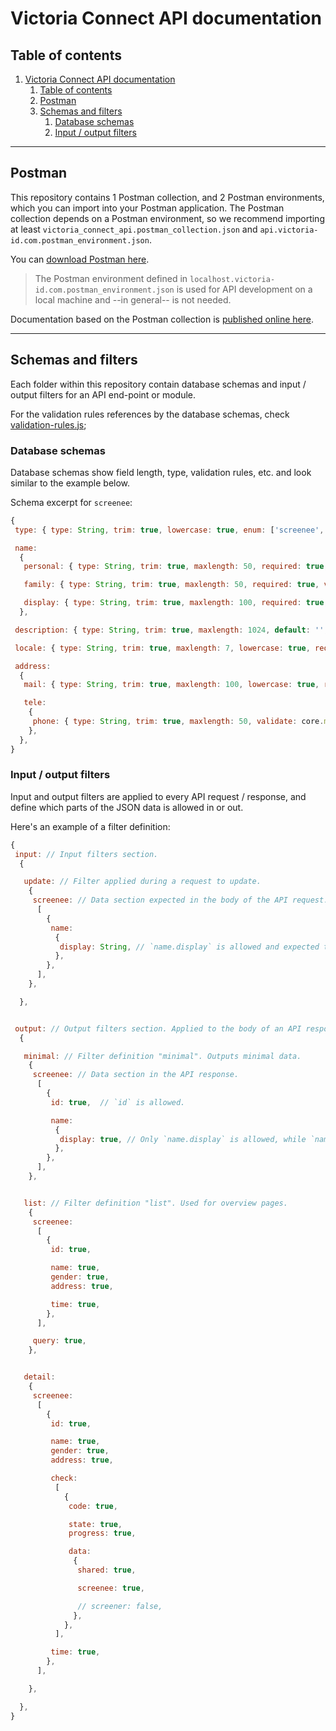 # Victoria Connect API documentation




## Table of contents

1. [Victoria Connect API documentation](#victoria-connect-api-documentation)
   1. [Table of contents](#table-of-contents)
   2. [Postman](#postman)
   3. [Schemas and filters](#schemas-and-filters)
      1. [Database schemas](#database-schemas)
      2. [Input / output filters](#input--output-filters)


---


## Postman

This repository contains 1 Postman collection, and 2 Postman environments, which you can import into your Postman application. The Postman collection depends on a Postman environment, so we recommend importing at least `victoria_connect_api.postman_collection.json` and `api.victoria-id.com.postman_environment.json`.

You can [download Postman here](https://www.postman.com/downloads/).

> The Postman environment defined in `localhost.victoria-id.com.postman_environment.json` is used for API development on a local machine and --in general-- is not needed.

Documentation based on the Postman collection is [published online here](https://documenter.getpostman.com/view/121742/UyrAFHAA).


---


## Schemas and filters

Each folder within this repository contain database schemas and input / output filters for an API end-point or module.

For the validation rules references by the database schemas, check [validation-rules.js](validation-rules.js);


### Database schemas

Database schemas show field length, type, validation rules, etc. and look similar to the example below.

Schema excerpt for `screenee`:

```javascript
{
 type: { type: String, trim: true, lowercase: true, enum: ['screenee', 'candidate', 'employee', 'client', 'customer'], required: true, default: 'candidate' },

 name:
  {
   personal: { type: String, trim: true, maxlength: 50, required: true, validate: core.mongodb.validate.name.human },

   family: { type: String, trim: true, maxlength: 50, required: true, validate: core.mongodb.validate.name.human },

   display: { type: String, trim: true, maxlength: 100, required: true, validate: core.mongodb.validate.name.human },
  },

 description: { type: String, trim: true, maxlength: 1024, default: '', validate: core.mongodb.validate.name.relaxed },

 locale: { type: String, trim: true, maxlength: 7, lowercase: true, required: true, validate: core.mongodb.validate.locale },

 address:
  {
   mail: { type: String, trim: true, maxlength: 100, lowercase: true, required: true, index: true, validate: core.mongodb.validate.address.mail },

   tele:
    {
     phone: { type: String, trim: true, maxlength: 50, validate: core.mongodb.validate.address.tele },
    },
  },
}
```


### Input / output filters

Input and output filters are applied to every API request / response, and define which parts of the JSON data is allowed in or out.

Here's an example of a filter definition:

```javascript
{
 input: // Input filters section.
  {

   update: // Filter applied during a request to update.
    {
     screenee: // Data section expected in the body of the API request.
      [
        {
         name:
          {
           display: String, // `name.display` is allowed and expected to be a `String`.
          },
        },
      ],
    },

  },


 output: // Output filters section. Applied to the body of an API response.
  {

   minimal: // Filter definition "minimal". Outputs minimal data.
    {
     screenee: // Data section in the API response.
      [
        {
         id: true,  // `id` is allowed.

         name:
          {
           display: true, // Only `name.display` is allowed, while `name.personal` and `name.family` are filtered out.
          },
        },
      ],
    },


   list: // Filter definition "list". Used for overview pages.
    {
     screenee:
      [
        {
         id: true,

         name: true,
         gender: true,
         address: true,

         time: true,
        },
      ],

     query: true,
    },


   detail:
    {
     screenee:
      [
        {
         id: true,

         name: true,
         gender: true,
         address: true,

         check:
          [
            {
             code: true,

             state: true,
             progress: true,

             data:
              {
               shared: true,

               screenee: true,

               // screener: false,
              },
            },
          ],

         time: true,
        },
      ],

    },

  },
}
```
